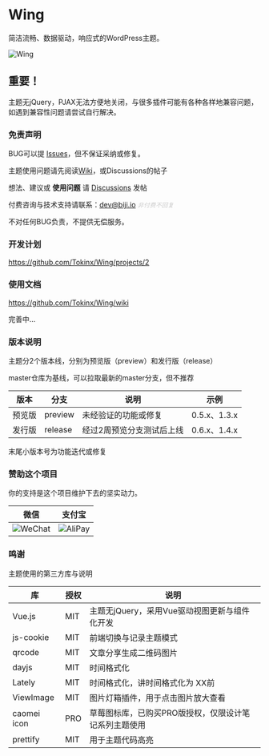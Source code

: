 # Wing

简洁流畅、数据驱动，响应式的WordPress主题。

![Wing](https://biji-cdn.wuzii.com/wp-content/uploads/图像2022-5-3-20.36-scaled.jpg)

## 重要！

主题无jQuery，PJAX无法方便地关闭，与很多插件可能有各种各样地兼容问题，如遇到兼容性问题请尝试自行解决。

### 免责声明

BUG可以提 [Issues](https://github.com/Tokinx/Wing/issues)，但不保证采纳或修复。

主题使用问题请先阅读[Wiki](https://github.com/Tokinx/Wing/wiki)，或Discussions的帖子

想法、建议或 **使用问题** 请 [Discussions](https://github.com/Tokinx/Wing/discussions) 发帖

付费咨询与技术支持请联系：dev@biji.io <em style="font-size: 12px; color: #ccc;">非付费不回复</em>

不对任何BUG负责，不提供无偿服务。

### 开发计划

https://github.com/Tokinx/Wing/projects/2

### 使用文档

https://github.com/Tokinx/Wing/wiki

完善中...

### 版本说明

主题分2个版本线，分别为预览版（preview）和发行版（release）

master仓库为基线，可以拉取最新的master分支，但不推荐

| 版本  | 分支      | 说明            | 示例          |
|-----|---------|---------------|-------------|
| 预览版 | preview | 未经验证的功能或修复    | 0.5.x、1.3.x |
| 发行版 | release | 经过2周预览分支测试后上线 | 0.6.x、1.4.x |

末尾小版本号为功能迭代或修复

### 赞助这个项目

你的支持是这个项目维护下去的坚实动力。

| 微信                                                                   | 支付宝                                                                   |
|----------------------------------------------------------------------|-----------------------------------------------------------------------|
| ![WeChat](https://biji-cdn.wuzii.com/wp-content/uploads/c_wxpay.png) | ![AliPay](https://biji-cdn.wuzii.com/wp-content/uploads/c_alipay.png) |

### 鸣谢

主题使用的第三方库与说明

| 库           | 授权  | 说明                           |
|-------------|-----|------------------------------|
| Vue.js      | MIT | 主题无jQuery，采用Vue驱动视图更新与组件化开发  |
| js-cookie   | MIT | 前端切换与记录主题模式                  |
| qrcode      | MIT | 文章分享生成二维码图片                  |
| dayjs       | MIT | 时间格式化                        |
| Lately      | MIT | 时间格式化，讲时间格式化为 XX前            |
| ViewImage   | MIT | 图片灯箱插件，用于点击图片放大查看            |
| caomei icon | PRO | 草莓图标库，已购买PRO版授权，仅限设计笔记系列主题使用 |
| prettify    | MIT | 用于主题代码高亮                     |
